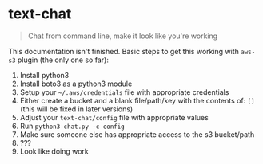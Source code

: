 # text-chat

> Chat from command line, make it look like you're working

This documentation isn't finished. Basic steps to get this working with `aws-s3` plugin (the only one so far):

1. Install python3
1. Install boto3 as a python3 module
1. Setup your `~/.aws/credentials` file with appropriate credentials
1. Either create a bucket and a blank file/path/key with the contents of: `[]` (this will be fixed in later versions)
1. Adjust your `text-chat/config` file with appropriate values
1. Run `python3 chat.py -c config`
1. Make sure someone else has appropriate access to the s3 bucket/path
1. ???
1. Look like doing work
